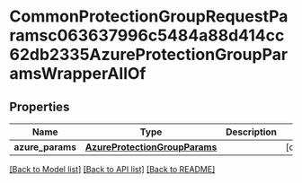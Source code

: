 # CommonProtectionGroupRequestParamsc063637996c5484a88d414cc62db2335AzureProtectionGroupParamsWrapperAllOf


## Properties
Name | Type | Description | Notes
------------ | ------------- | ------------- | -------------
**azure_params** | [**AzureProtectionGroupParams**](AzureProtectionGroupParams.md) |  | [optional] 

[[Back to Model list]](../README.md#documentation-for-models) [[Back to API list]](../README.md#documentation-for-api-endpoints) [[Back to README]](../README.md)


